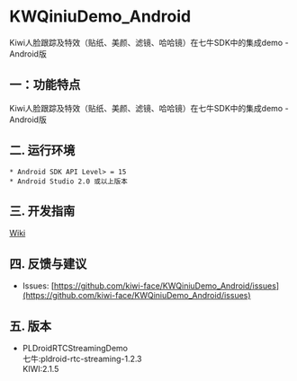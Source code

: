 # KWQiniuDemo_Android

Kiwi人脸跟踪及特效（贴纸、美颜、滤镜、哈哈镜）在七牛SDK中的集成demo - Android版                                                                                                                                                                                                                                                                                                                                                                                                                                                                                                                                                                  

## 一：功能特点

Kiwi人脸跟踪及特效（贴纸、美颜、滤镜、哈哈镜）在七牛SDK中的集成demo - Android版                                                                                                                                                                                                                                                                          

## 二. 运行环境

```
* Android SDK API Level> = 15
* Android Studio 2.0 或以上版本
```

## 三. 开发指南

 [Wiki](https://github.com/kiwi-face/KWQiniuDemo_Android/blob/master/docs/android-dev-instruction.md)                                                                                                                                                                                                                         

## 四. 反馈与建议

- Issues: [https://github.com/kiwi-face/KWQiniuDemo_Android/issues](https://github.com/kiwi-face/KWQiniuDemo_Android/issues)  

## 五. 版本
- PLDroidRTCStreamingDemo  
  七牛:pldroid-rtc-streaming-1.2.3  
  KIWI:2.1.5







